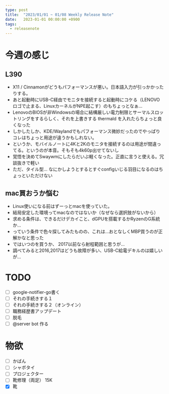 ```yaml
---
type: post
title:  "2023/01/01 ~ 01/08 Weekly Release Note"
date:   2023-01-01 00:00:00 +0900
tags:
  - releasenote
---
```

# 今週の感じ

## L390

* X11 / Cinnamonがどうもパフォーマンスが悪い。日本語入力が引っかかったりする。
* あと起動時にUSB-C経由でモニタを接続すると起動時にコケる（LENOVOロゴで止まる、LinuxカーネルがNPE起こす）のもちょっとなぁ…
* LenovoのBIOSが非Windowsの場合に結構厳しい電力制限とサーマルスロットリングをするらしく、それを上書きする thermald を入れたらちょっと良くなった
* しかしたしか、KDE/Waylandでもパフォーマンス微妙だったのでやっぱりコレはちょっと用途が違うかもしれない。
* というか、モバイルノートに4Kと2Kのモニタを接続するのは用途が間違ってる。というのが本音。そもそも4k60p出せてないし
* 覚悟を決めてSwaywmにしたらだいぶ軽くなった。正直に言うと使える。冗談抜きで軽い
* ただ、タイル型… なにかしようとするとすぐconfigいじる羽目になるのはちょっといただけない

## mac買おうか悩む

* Linux使いになる前はずーっとmacを使っていた。
* 結局安定した環境ってmacなのではないか（なぜなら選択肢がないから）
* 求める条件は、できるだけデカイこと、dGPUを搭載するかRyzenのG系統か…
* っていう条件で色々探してみたものの、これは…おとなしくMBP買うのが正解かなと思った
* ではいつのを買うか、 2017以前なら射程範囲と思うが…
* 調べてみると2016,2017はどうも故障が多い、USB-C給電デキルのは嬉しいが…

# TODO 

- [ ] google-notifier-go書く
- [ ] それの手続きする１
- [ ] それの手続きする２（オンライン）
- [ ] 職務経歴書アップデート
- [ ] 脱毛
- [ ] @server bot 作る

# 物欲

- [ ] かばん
- [ ] シャボタイ
- [ ] プロジェクター
- [ ] 靴修理（両足） 15K
- [x] 靴
